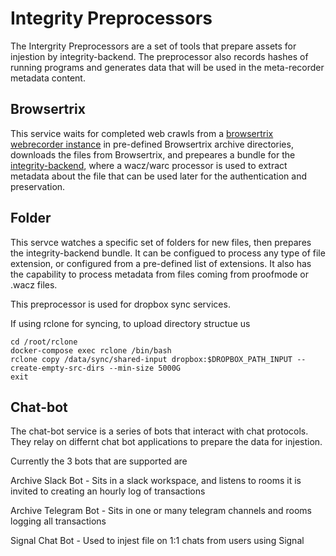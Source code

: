 # Integrity Preprocessors

The Intergrity Preprocessors are a set of tools that prepare assets for injestion by integrity-backend. The preprocessor also records hashes of running programs and generates data that will be used in the meta-recorder metadata content.

## Browsertrix

This service waits for completed web crawls from a [browsertrix webrecorder instance](https://github.com/webrecorder/browsertrix-crawler) in pre-defined Browsertrix archive directories, downloads the files from Browsertrix, and prepeares a bundle for the [integrity-backend](https://github.com/starlinglab/integrity-backend), where a wacz/warc processor is used to extract metadata about the file that can be used later for the authentication and preservation.

## Folder

This servce watches a specific set of folders for new files, then prepares the integrity-backend bundle. It can be configued to process any type of file extension, or configured from a pre-defined list of extensions. It also has the capability to process metadata from files coming from proofmode or .wacz files.

This preprocessor is used for dropbox sync services.

If using rclone for syncing, to upload directory structue us
```
cd /root/rclone
docker-compose exec rclone /bin/bash
rclone copy /data/sync/shared-input dropbox:$DROPBOX_PATH_INPUT --create-empty-src-dirs --min-size 5000G
exit
```

## Chat-bot

The chat-bot service is a series of bots that interact with chat protocols. They relay on differnt chat bot applications to prepare the data for injestion.

Currently the 3 bots that are supported are

Archive Slack Bot - Sits in a slack workspace, and listens to rooms it is invited to creating an hourly log of transactions

Archive Telegram Bot - Sits in one or many telegram channels and rooms logging all transactions

Signal Chat Bot - Used to injest file on 1:1 chats from users using Signal 
